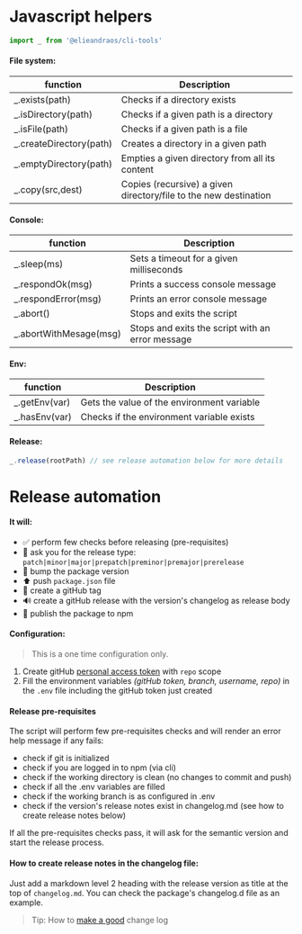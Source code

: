 # Javascript helpers

```javascript
import _ from '@elieandraos/cli-tools'
```

#### File system:

| function              | Description                                                      |
|-----------------------| ---------------------------------------------------------------- |
| _.exists(path)        | Checks if a directory exists                                     |
| _.isDirectory(path)     | Checks if a given path is a directory                            |
| _.isFile(path)          | Checks if a given path is a file                                 |
| _.createDirectory(path) | Creates a directory in a given path                              |
| _.emptyDirectory(path)  | Empties a given directory from all its content                   |
| _.copy(src,dest)        | Copies (recursive) a given directory/file to the new destination |

#### Console:

| function             | Description                                      |
| -------------------- | ------------------------------------------------ |
| _.sleep(ms)            | Sets a timeout for a given milliseconds          |
| _.respondOk(msg)       | Prints a success console message                 |
| _.respondError(msg)    | Prints an error console message                  |
| _.abort()              | Stops and exits the script                       |
| _.abortWithMesage(msg) | Stops and exits the script with an error message |

#### Env:

| function      | Description                                |
|---------------| ------------------------------------------ |
| _.getEnv(var) | Gets the value of the environment variable |
| _.hasEnv(var)   | Checks if the environment variable exists  |

#### Release:

```javascript
_.release(rootPath) // see release automation below for more details
```

# Release automation

#### It will:

-   :white_check_mark: perform few checks before releasing (pre-requisites)
-   :speech_balloon: ask you for the release type: `patch|minor|major|prepatch|preminor|premajor|prerelease`
-   :pushpin: bump the package version
-   :arrow_up: push `package.json` file
-   :bookmark: create a gitHub tag
-   :loud_sound: create a gitHub release with the version's changelog as release body
-   :rocket: publish the package to npm

#### Configuration:

> This is a one time configuration only.

1. Create gitHub [personal access token](https://docs.github.com/en/authentication/keeping-your-account-and-data-secure/creating-a-personal-access-token) with `repo` scope
2. Fill the environment variables _(gitHub token, branch, username, repo)_ in the `.env` file including the gitHub token just created

#### Release pre-requisites

The script will perform few pre-requisites checks and will render an error help message if any fails:

-   check if git is initialized
-   check if you are logged in to npm (via cli)
-   check if the working directory is clean (no changes to commit and push)
-   check if all the .env variables are filled
-   check if the working branch is as configured in .env
-   check if the version's release notes exist in changelog.md (see how to create release notes below)

If all the pre-requisites checks pass, it will ask for the semantic version and start the release process.

#### How to create release notes in the changelog file:

Just add a markdown level 2 heading with the release version as title at the top of `changelog.md`.
You can check the package's changelog.d file as an example.

> Tip: How to [make a good](https://keepachangelog.com/en/1.0.0/#how) change log
